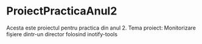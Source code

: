 # ProiectPracticaAnul2
Acesta este proiectul pentru practica din anul 2.
Tema proiect: Monitorizare fișiere dintr-un director folosind inotify-tools


